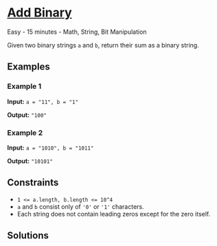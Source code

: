 # [Add Binary](https://leetcode.com/problems/add-binary/)

Easy - 15 minutes - Math, String, Bit Manipulation

Given two binary strings `a` and `b`, return their sum as a binary string.

## Examples

### Example 1

**Input:** `a = "11", b = "1"`

**Output:** `"100"`

### Example 2

**Input:** `a = "1010", b = "1011"`

**Output:** `"10101"`

## Constraints

- `1 <= a.length, b.length <= 10^4`
- `a` and `b` consist only of `'0'` or `'1'` characters.
- Each string does not contain leading zeros except for the zero itself.

## Solutions

